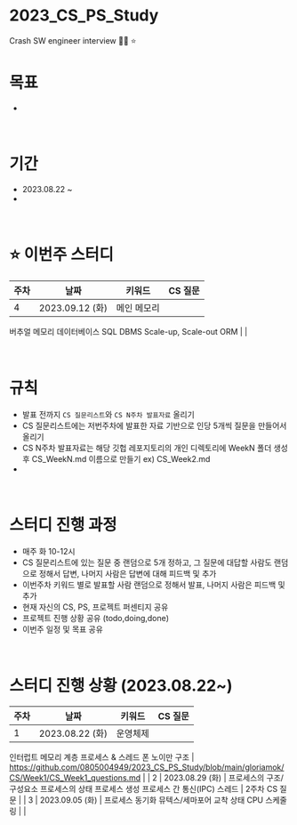 # 2023_CS_PS_Study
Crash SW engineer interview  🤩💫 ⭐️ 

# 목표
- 

<br />

# 기간
- 2023.08.22 ~ 
- 

<br />

# ⭐️ 이번주 스터디
| 주차 | 날짜 | 키워드 | CS 질문 |
| --- | --- | --- | --- |
| 4 | 2023.09.12 (화) | 메인 메모리
버추얼 메모리
데이터베이스
SQL
DBMS
Scale-up, Scale-out
ORM |  |

<br />

# 규칙
- 발표 전까지 `CS 질문리스트`와 `CS N주차 발표자료` 올리기
- CS 질문리스트에는 저번주차에 발표한 자료 기반으로 인당 5개씩 질문을 만들어서 올리기
- CS N주차 발표자료는 해당 깃헙 레포지토리의 개인 디렉토리에 WeekN 폴더 생성 후 CS_WeekN.md 이름으로 만들기 ex) CS_Week2.md
- 

<br />

# 스터디 진행 과정
- 매주 화 10-12시
- CS 질문리스트에 있는 질문 중 랜덤으로 5개 정하고, 그 질문에 대답할 사람도 랜덤으로 정해서 답변, 나머지 사람은 답변에 대해 피드백 및 추가
- 이번주차 키워드 별로 발표할 사람 랜덤으로 정해서 발표, 나머지 사람은 피드백 및 추가
- 현재 자신의 CS, PS, 프로젝트 퍼센티지 공유
- 프로젝트 진행 상황 공유 (todo,doing,done)
- 이번주 일정 및 목표 공유

<br />

# 스터디 진행 상황 (2023.08.22~)
| 주차 | 날짜 | 키워드 | CS 질문 |
| --- | --- | --- | --- |
| 1 | 2023.08.22 (화) | 운영체제
인터럽트
메모리 계층
프로세스 & 스레드
폰 노이만 구조 | https://github.com/0805004949/2023_CS_PS_Study/blob/main/gloriamok/CS/Week1/CS_Week1_questions.md |
| 2 | 2023.08.29 (화) | 프로세스의 구조/구성요소
프로세스의 상태
프로세스 생성
프로세스 간 통신(IPC)
스레드 | 2주차 CS 질문 |
| 3 | 2023.09.05 (화) | 프로세스 동기화
뮤텍스/세마포어
교착 상태
CPU 스케줄링 |  |